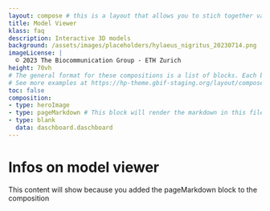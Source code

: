 ```yaml
---
layout: compose # this is a layout that allows you to stich together various predefined blocks that comes with the the,e
title: Model Viewer
klass: faq
description: Interactive 3D models
background: /assets/images/placeholders/hylaeus_nigritus_20230714.png
imageLicense: |
  © 2023 The Biocommunication Group - ETH Zurich
height: 70vh
# The general format for these compositions is a list of blocks. Each block has a type and some data that is used by the block template.
# See more examples at https://hp-theme.gbif-staging.org/layout/compose
toc: false
composition:
- type: heroImage
- type: pageMarkdown # This block will render the markdown in this file so no data property needed
- type: blank
  data: daschboard.daschboard
---
```


# Infos on model viewer
This content will show because you added the pageMarkdown block to the composition
